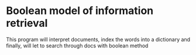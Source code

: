 # Boolean model of information retrieval
 This program will interpret documents, index the words into a dictionary and finally, will let to search through docs with boolean method
